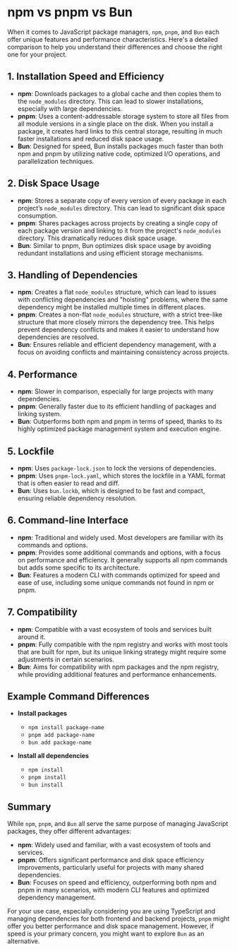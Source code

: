 # npm vs pnpm vs Bun

When it comes to JavaScript package managers, `npm`, `pnpm`, and `Bun` each offer unique features and performance characteristics. Here's a detailed comparison to help you understand their differences and choose the right one for your project.

## 1. Installation Speed and Efficiency

- **npm**: Downloads packages to a global cache and then copies them to the `node_modules` directory. This can lead to slower installations, especially with large dependencies.
- **pnpm**: Uses a content-addressable storage system to store all files from all module versions in a single place on the disk. When you install a package, it creates hard links to this central storage, resulting in much faster installations and reduced disk space usage.
- **Bun**: Designed for speed, Bun installs packages much faster than both npm and pnpm by utilizing native code, optimized I/O operations, and parallelization techniques.

## 2. Disk Space Usage

- **npm**: Stores a separate copy of every version of every package in each project’s `node_modules` directory. This can lead to significant disk space consumption.
- **pnpm**: Shares packages across projects by creating a single copy of each package version and linking to it from the project's `node_modules` directory. This dramatically reduces disk space usage.
- **Bun**: Similar to pnpm, Bun optimizes disk space usage by avoiding redundant installations and using efficient storage mechanisms.

## 3. Handling of Dependencies

- **npm**: Creates a flat `node_modules` structure, which can lead to issues with conflicting dependencies and "hoisting" problems, where the same dependency might be installed multiple times in different places.
- **pnpm**: Creates a non-flat `node_modules` structure, with a strict tree-like structure that more closely mirrors the dependency tree. This helps prevent dependency conflicts and makes it easier to understand how dependencies are resolved.
- **Bun**: Ensures reliable and efficient dependency management, with a focus on avoiding conflicts and maintaining consistency across projects.

## 4. Performance

- **npm**: Slower in comparison, especially for large projects with many dependencies.
- **pnpm**: Generally faster due to its efficient handling of packages and linking system.
- **Bun**: Outperforms both npm and pnpm in terms of speed, thanks to its highly optimized package management system and execution engine.

## 5. Lockfile

- **npm**: Uses `package-lock.json` to lock the versions of dependencies.
- **pnpm**: Uses `pnpm-lock.yaml`, which stores the lockfile in a YAML format that is often easier to read and diff.
- **Bun**: Uses `bun.lockb`, which is designed to be fast and compact, ensuring reliable dependency resolution.

## 6. Command-line Interface

- **npm**: Traditional and widely used. Most developers are familiar with its commands and options.
- **pnpm**: Provides some additional commands and options, with a focus on performance and efficiency. It generally supports all npm commands but adds some specific to its architecture.
- **Bun**: Features a modern CLI with commands optimized for speed and ease of use, including some unique commands not found in npm or pnpm.

## 7. Compatibility

- **npm**: Compatible with a vast ecosystem of tools and services built around it.
- **pnpm**: Fully compatible with the npm registry and works with most tools that are built for npm, but its unique linking strategy might require some adjustments in certain scenarios.
- **Bun**: Aims for compatibility with npm packages and the npm registry, while providing additional features and performance enhancements.

## Example Command Differences

- **Install packages**
  - `npm install package-name`
  - `pnpm add package-name`
  - `bun add package-name`

- **Install all dependencies**
  - `npm install`
  - `pnpm install`
  - `bun install`

## Summary

While `npm`, `pnpm`, and `Bun` all serve the same purpose of managing JavaScript packages, they offer different advantages:

- **npm**: Widely used and familiar, with a vast ecosystem of tools and services.
- **pnpm**: Offers significant performance and disk space efficiency improvements, particularly useful for projects with many shared dependencies.
- **Bun**: Focuses on speed and efficiency, outperforming both npm and pnpm in many scenarios, with modern CLI features and optimized dependency management.

For your use case, especially considering you are using TypeScript and managing dependencies for both frontend and backend projects, `pnpm` might offer you better performance and disk space management. However, if speed is your primary concern, you might want to explore `Bun` as an alternative.

